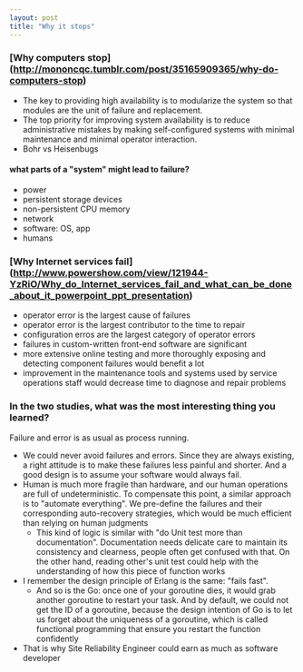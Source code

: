 ```yaml
---
layout: post
title: "Why it stops"
---
```


### [Why computers stop] (http://mononcqc.tumblr.com/post/35165909365/why-do-computers-stop)
* The key to providing high availability is to modularize the system so that modules are the unit of failure and replacement.
* The top priority for improving system availability is to reduce administrative mistakes by making self-configured systems with minimal maintenance and minimal operator interaction.
* Bohr vs Heisenbugs

#### what parts of a "system" might lead to failure?
* power
* persistent storage devices
* non-persistent CPU memory
* network
* software: OS, app
* humans

### [Why Internet services fail] (http://www.powershow.com/view/121944-YzRiO/Why_do_Internet_services_fail_and_what_can_be_done_about_it_powerpoint_ppt_presentation)
* operator error is the largest cause of failures
* operator error is the largest contributor to the time to repair
* configuration erros are the largest category of operator errors
* failures in custom-written front-end software are significant
* more extensive online testing and more thoroughly exposing and detecting component failures would benefit a lot
* improvement in the maintenance tools and systems used by service operations staff would decrease time to diagnose and repair problems


### In the two studies, what was the most interesting thing you learned?
Failure and error is as usual as process running.

* We could never avoid failures and errors. Since they are always existing, a right attitude is to make these failures less painful and shorter. And a good design is to assume your software would always fail.
* Human is much more fragile than hardware, and our human operations are full of undeterministic. To compensate this point, a similar approach is to "automate everything". We pre-define the failures and their corresponding auto-recovery strategies, which would be much efficient than relying on human judgments
    * This kind of logic is similar with "do Unit test more than documentation". Documentation needs delicate care to maintain its consistency and clearness, people often get confused with that. On the other hand, reading other's unit test could help with the understanding of how this piece of function works
* I remember the design principle of Erlang is the same: "fails fast".
    * And so is the Go: once one of your goroutine dies, it would grab another goroutine to restart your task. And by default, we could not get the ID of a goroutine, because the design intention of Go is to let us forget about the uniqueness of a goroutine, which is called functional programming that ensure you restart the function confidently
* That is why Site Reliability Engineer could earn as much as software developer

